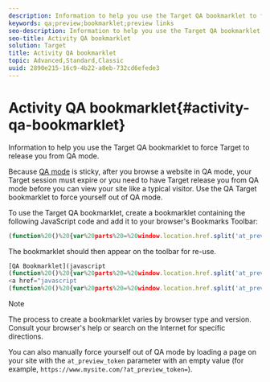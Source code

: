 ```yaml
---
description: Information to help you use the Target QA bookmarklet to force Target to release you from QA mode.
keywords: qa;preview;bookmarklet;preview links
seo-description: Information to help you use the Target QA bookmarklet to force Target to release you from QA mode.
seo-title: Activity QA bookmarklet
solution: Target
title: Activity QA bookmarklet
topic: Advanced,Standard,Classic
uuid: 2890e215-16c9-4b22-a8eb-732cd6efede3
---
```


# Activity QA bookmarklet{#activity-qa-bookmarklet}

Information to help you use the Target QA bookmarklet to force Target to release you from QA mode.

Because [QA mode](../../c-activities/c-activity-qa/activity-qa.md#concept_9329EF33DE7D41CA9815C8115DBC4E40) is sticky, after you browse a website in QA mode, your Target session must expire or you need to have Target release you from QA mode before you can view your site like a typical visitor. Use the QA Target bookmarklet to force yourself out of QA mode.

To use the Target QA bookmarklet, create a bookmarklet containing the following JavaScript code and add it to your browser's Bookmarks Toolbar:

```javascript
(function%20()%20{var%20parts%20=%20window.location.href.split('at_preview_token',2);%20if%20(parts.length%20>%201)%20{window.location.href%20=%20parts[0].concat('at_preview_token=');}%20})();
```

The bookmarklet should then appear on the toolbar for re-use.

```javascript
[QA Bookmarklet](javascript
(function%20()%20{var%20parts%20=%20window.location.href.split('at_preview_token',2);%20if%20(parts.length%20>%201)%20{window.location.href%20=%20parts[0].concat('at_preview_token=');}%20})();)
<a href="javascript
(function%20()%20{var%20parts%20=%20window.location.href.split('at_preview_token',2);%20if%20(parts.length%20>%201)%20{window.location.href%20=%20parts[0].concat('at_preview_token=');}%20})();">QA Bookmarklet</a>
```

>[!NOTE]
>The process to create a bookmarklet varies by browser type and version. Consult your browser's help or search on the Internet for specific directions.

You can also manually force yourself out of QA mode by loading a page on your site with the `at_preview_token` parameter with an empty value (for example, `https://www.mysite.com/?at_preview_token=`). 
